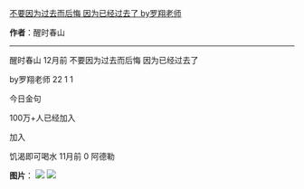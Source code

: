 

[不要因为过去而后悔 因为已经过去了 by罗翔老师](https://m.okjike.com/originalPosts/66322e84164d89e60195bfff?s=ewoidSI6ICI1N2Y0ZGFjYWI2YzFlNTEzMDBiMDQyNmQiCn0=)

**作者**：醒时春山

---

醒时春山
12月前
不要因为过去而后悔
因为已经过去了

by罗翔老师
22
1
1

今日金句

100万+人已经加入

加入

饥渴即可喝水
11月前
0
阿德勒

**图片**：
![](https://cdnv2.ruguoapp.com/FqDfR6sJs2m0QcD9sGl-Muf3gjwuv3.jpg?imageMogr2/auto-orient/thumbnail/1500x2000%3E/interlace/1)
![](https://cdnv2.ruguoapp.com/FixJeLrc2U2pYP_aHhgM0UMHvDrB.png?imageMogr2/auto-orient/heic-exif/1/format/jpeg/thumbnail/120x120%3E)